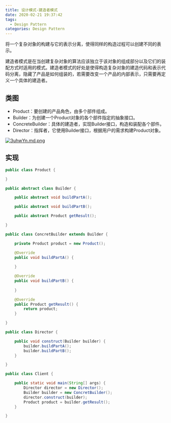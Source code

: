 ```yaml
---
title: 设计模式-建造者模式
date: 2020-02-21 19:37:42
tags:
  - Design Pattern
categories: Design Pattern
---
```


将一个复杂对象的构建与它的表示分离，使得同样的构造过程可以创建不同的表示。

建造者模式是在当创建复杂对象的算法应该独立于该对象的组成部分以及它们的装配方式时适用的模式。建造者模式的好处是使得构造复杂对象的建造代码和表示代码分离，隐藏了产品是如何组装的，若需要改变一个产品的内部表示，只需要再定义一个具体的建造者。

<!--more-->

## 类图

* Product：要创建的产品角色，由多个部件组成。
* Builder：为创建一个Product对象的各个部件指定的抽象接口。
* ConcreteBuilder：具体的建造者，实现Builder接口，构造和装配各个部件。
* Director：指挥者，它使用Builder接口，根据用户的需求构建Product对象。

[![3uhwYn.md.png](https://s2.ax1x.com/2020/02/21/3uhwYn.md.png)](https://imgchr.com/i/3uhwYn)

## 实现

```java
public class Product {

}
```

```java
public abstract class Builder {

	public abstract void buildPartA();

	public abstract void buildPartB();

	public abstract Product getResult();

}
```

```java
public class ConcretBuilder extends Builder {

	private Product product = new Product();

	@Override
	public void buildPartA() {
		
	}

	@Override
	public void buildPartB() {
		
	}

	@Override
	public Product getResult() {
		return product;
	}

}
```

```java
public class Director {

	public void construct(Builder builder) {
		builder.buildPartA();
		builder.buildPartB();
	}

}
```

```java
public class Client {

	public static void main(String[] args) {
		Director director = new Director();
		Builder builder = new ConcretBuilder();
		director.construct(builder);
		Product product = builder.getResult();
	}

}
```

